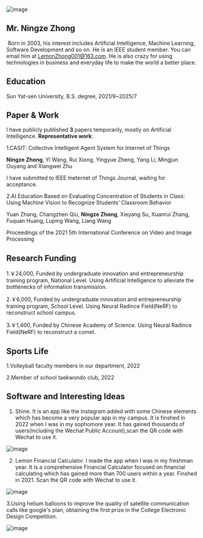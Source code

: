 ![image](https://github.com/LemonZhong/LemonZhong.github.io/assets/89432570/cfa3d3b7-bc81-44a8-b1ff-89684d493004)




## **Mr. Ningze Zhong**

​  Born in 2003, his interest includes Artificial Intelligence, Machine Learning, Software Development and so on. He is an IEEE student member. You can email him at LemonZhong001@163.com. He is also crazy for using technologies in business and everyday life to make the world a better place. 



## **Education**

  Sun Yat-sen University, B.S. degree, 2021/9~2025/7



## **Paper & Work**

  I have publicly published **3** papers temporarily, mostly on Artificial Intelligence. 
  **Representative work**:

  1.CASIT: Collective Intelligent Agent System for Internet of Things
  
  **Ningze Zhong**, Yi Wang, Rui Xiong, Yingyue Zheng, Yang Li, Mingjun Ouyang and Xiangwei Zhu
  
  I have submitted to IEEE Ineternet of Things Journal, waiting for acceptance.

  2.AI Education Based on Evaluating Concentration of Students in Class: Using Machine Vision to Recognize Students’ Classroom Behavior
  
  Yuan Zhang, Changzhen Qiu, **Ningze Zhong**, Xieyang Su, Xuanrui Zhang, Fuquan Huang, Luping Wang, Liang Wang
  
   Proceedings of the 2021 5th International Conference on Video and Image Processing

## **Research Funding**

  1.￥24,000,  Funded by undergraduate innovation and entrepreneurship training program, National Level. Using Artificial Intelligence to alleviate the bottlenecks of information transmission.

  2.￥6,000,  Funded by undergraduate innovation and entrepreneurship training program, School Level. Using Neural Radince Field(NeRF) to reconstruct school campus.

  3.￥1,400, Funded by Chinese Academy of Science. Using Neural Radince Field(NeRF) to reconstruct a comet.


## **Sports Life**
1.Volleyball faculty members in our department, 2022

2.Member of school taekwondo club, 2022


## **Software and Interesting Ideas**

1. Shine. It is an app like the Instagram added with some Chinese elements which has become a very popular app in my campus. It is finshed in 2022 when I was in my sophomore year. It has gained thousands of users(including the Wechat Public Account),scan the QR code with Wechat to use it.

![image](https://github.com/LemonZhong/LemonZhong.github.io/assets/89432570/a2c7e3a2-f92b-4fbe-8413-8c13f4dabf47)


2. Lemon Financial Calculator. I made the app when I was in my freshman year. It is a comprehensive Financial Calculator focused on financial calculating which has gained more than 700 users within a year. Finshed in 2021. Scan the QR code with Wechat to use it.

![image](https://github.com/LemonZhong/LemonZhong.github.io/assets/89432570/f58f26a7-1ba9-4fe3-8c72-8046fe58431b)

3.Using helium balloons to improve the quality of satellite communication calls like google's plan, obtaining the first prize in the College Electronic Design Competition.

![image](https://github.com/LemonZhong/LemonZhong.github.io/assets/89432570/164a2ce8-6b65-4312-a138-2406faaca349)












